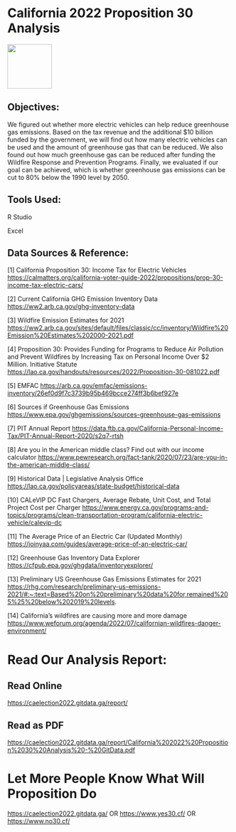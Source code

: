 # California 2022 Proposition 30 Analysis

<img src="https://caelection2022.gitdata.ga/background.gif" width=100px />

## Objectives:

We figured out whether more electric vehicles can help reduce greenhouse gas emissions. Based on the tax revenue and the additional $10 billion funded by the government, we will find out how many electric vehicles can be used and the amount of greenhouse gas that can be reduced. We also found out how much greenhouse gas can be reduced after funding the Wildfire Response and Prevention Programs. Finally, we evaluated if our goal can be achieved, which is whether greenhouse gas emissions can be cut to 80% below the 1990 level by 2050.

## Tools Used:

R Studio

Excel

## Data Sources & Reference:

[1] California Proposition 30: Income Tax for Electric Vehicles https://calmatters.org/california-voter-guide-2022/propositions/prop-30-income-tax-electric-cars/

[2] Current California GHG Emission Inventory Data https://ww2.arb.ca.gov/ghg-inventory-data

[3] Wildfire Emission Estimates for 2021 https://ww2.arb.ca.gov/sites/default/files/classic/cc/inventory/Wildfire%20Emission%20Estimates%202000-2021.pdf

[4] Proposition 30: Provides Funding for Programs to Reduce Air Pollution and Prevent Wildfires by Increasing Tax on Personal Income Over $2 Million. Initiative Statute https://lao.ca.gov/handouts/resources/2022/Proposition-30-081022.pdf

[5] EMFAC https://arb.ca.gov/emfac/emissions-inventory/26ef0d9f7c3739b95b469bcce274ff3b6bef927e

[6] Sources if Greenhouse Gas Emissions https://www.epa.gov/ghgemissions/sources-greenhouse-gas-emissions

[7] PIT Annual Report https://data.ftb.ca.gov/California-Personal-Income-Tax/PIT-Annual-Report-2020/s2q7-rtsh

[8] Are you in the American middle class? Find out with our income calculator https://www.pewresearch.org/fact-tank/2020/07/23/are-you-in-the-american-middle-class/

[9] Historical Data | Legislative Analysis Office https://lao.ca.gov/policyareas/state-budget/historical-data

[10] CALeVIP DC Fast Chargers, Average Rebate, Unit Cost, and Total Project Cost per Charger https://www.energy.ca.gov/programs-and-topics/programs/clean-transportation-program/california-electric-vehicle/calevip-dc

[11] The Average Price of an Electric Car (Updated Monthly) https://joinyaa.com/guides/average-price-of-an-electric-car/

[12] Greenhouse Gas Inventory Data Explorer https://cfpub.epa.gov/ghgdata/inventoryexplorer/

[13] Preliminary US Greenhouse Gas Emissions Estimates for 2021 https://rhg.com/research/preliminary-us-emissions-2021/#:~:text=Based%20on%20preliminary%20data%20for,remained%205%25%20below%202019%20levels.

[14] California’s wildfires are causing more and more damage https://www.weforum.org/agenda/2022/07/californian-wildfires-danger-environment/

# Read Our Analysis Report:

## Read Online

https://caelection2022.gitdata.ga/report/

## Read as PDF

https://caelection2022.gitdata.ga/report/California%202022%20Proposition%2030%20Analysis%20-%20GitData.pdf

# Let More People Know What Will Proposition Do

https://caelection2022.gitdata.ga/   OR   https://www.yes30.cf/   OR   https://www.no30.cf/
